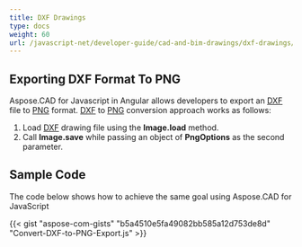 ```yaml
---
title: DXF Drawings
type: docs
weight: 60
url: /javascript-net/developer-guide/cad-and-bim-drawings/dxf-drawings/
---
```


## **Exporting DXF Format To PNG**

Aspose.CAD for Javascript in Angular allows developers to export an [DXF](https://docs.fileformat.com/cad/dxf/) file to [PNG](https://docs.fileformat.com/image/png/) format.
[DXF](https://docs.fileformat.com/cad/dxf/) to [PNG](https://docs.fileformat.com/image/png/) conversion approach works as follows:

1. Load [DXF](https://docs.fileformat.com/cad/dxf/) drawing file using the **Image.load** method.
1. Call **Image.save** while passing an object of **PngOptions** as the second parameter.

## Sample Code

The code below shows how to achieve the same goal using Aspose.CAD for JavaScript

{{< gist "aspose-com-gists" "b5a4510e5fa49082bb585a12d753de8d" "Convert-DXF-to-PNG-Export.js" >}}
